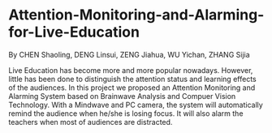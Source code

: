 # Attention-Monitoring-and-Alarming-for-Live-Education
By CHEN Shaoling, DENG Linsui, ZENG Jiahua, WU Yichan, ZHANG Sijia

Live Education has become more and more popular nowadays. However, little has been done to distinguish the attention status and learning effects of the audiences. In this project we proposed an Attention Monitoring and Alarming System based on Brainwave Analysis and Compuer Vision Technology. With a Mindwave and PC camera, the system will automatically remind the audience when he/she is losing focus. It will also alarm the teachers when most of audiences are distracted. 
